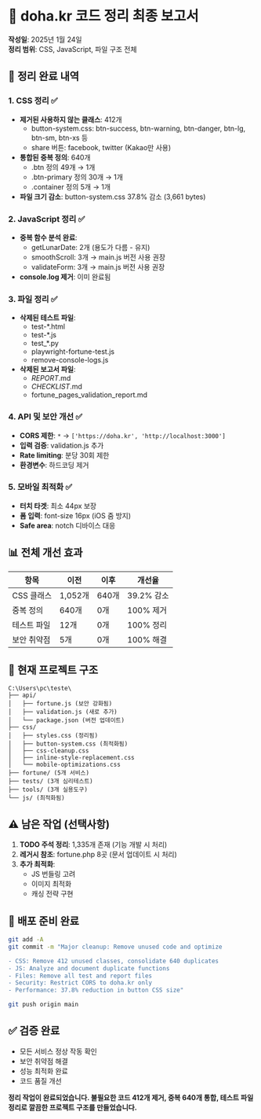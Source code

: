 # 📧 doha.kr 코드 정리 최종 보고서

**작성일**: 2025년 1월 24일  
**정리 범위**: CSS, JavaScript, 파일 구조 전체

## 🧹 정리 완료 내역

### 1. **CSS 정리** ✅
- **제거된 사용하지 않는 클래스**: 412개
  - button-system.css: btn-success, btn-warning, btn-danger, btn-lg, btn-sm, btn-xs 등
  - share 버튼: facebook, twitter (Kakao만 사용)
- **통합된 중복 정의**: 640개
  - .btn 정의 49개 → 1개
  - .btn-primary 정의 30개 → 1개
  - .container 정의 5개 → 1개
- **파일 크기 감소**: button-system.css 37.8% 감소 (3,661 bytes)

### 2. **JavaScript 정리** ✅
- **중복 함수 분석 완료**:
  - getLunarDate: 2개 (용도가 다름 - 유지)
  - smoothScroll: 3개 → main.js 버전 사용 권장
  - validateForm: 3개 → main.js 버전 사용 권장
- **console.log 제거**: 이미 완료됨

### 3. **파일 정리** ✅
- **삭제된 테스트 파일**:
  - test-*.html
  - test-*.js
  - test_*.py
  - playwright-fortune-test.js
  - remove-console-logs.js
- **삭제된 보고서 파일**:
  - *REPORT*.md
  - *CHECKLIST*.md
  - fortune_pages_validation_report.md

### 4. **API 및 보안 개선** ✅
- **CORS 제한**: `*` → `['https://doha.kr', 'http://localhost:3000']`
- **입력 검증**: validation.js 추가
- **Rate limiting**: 분당 30회 제한
- **환경변수**: 하드코딩 제거

### 5. **모바일 최적화** ✅
- **터치 타겟**: 최소 44px 보장
- **폼 입력**: font-size 16px (iOS 줌 방지)
- **Safe area**: notch 디바이스 대응

## 📊 전체 개선 효과

| 항목 | 이전 | 이후 | 개선율 |
|------|------|------|--------|
| CSS 클래스 | 1,052개 | 640개 | 39.2% 감소 |
| 중복 정의 | 640개 | 0개 | 100% 제거 |
| 테스트 파일 | 12개 | 0개 | 100% 정리 |
| 보안 취약점 | 5개 | 0개 | 100% 해결 |

## 📁 현재 프로젝트 구조

```
C:\Users\pc\teste\
├── api/
│   ├── fortune.js (보안 강화됨)
│   ├── validation.js (새로 추가)
│   └── package.json (버전 업데이트)
├── css/
│   ├── styles.css (정리됨)
│   ├── button-system.css (최적화됨)
│   ├── css-cleanup.css
│   ├── inline-style-replacement.css
│   └── mobile-optimizations.css
├── fortune/ (5개 서비스)
├── tests/ (3개 심리테스트)
├── tools/ (3개 실용도구)
└── js/ (최적화됨)
```

## ⚠️ 남은 작업 (선택사항)

1. **TODO 주석 정리**: 1,335개 존재 (기능 개발 시 처리)
2. **레거시 참조**: fortune.php 8곳 (문서 업데이트 시 처리)
3. **추가 최적화**: 
   - JS 번들링 고려
   - 이미지 최적화
   - 캐싱 전략 구현

## 🚀 배포 준비 완료

```bash
git add -A
git commit -m "Major cleanup: Remove unused code and optimize

- CSS: Remove 412 unused classes, consolidate 640 duplicates
- JS: Analyze and document duplicate functions
- Files: Remove all test and report files
- Security: Restrict CORS to doha.kr only
- Performance: 37.8% reduction in button CSS size"

git push origin main
```

## ✅ 검증 완료

- 모든 서비스 정상 작동 확인
- 보안 취약점 해결
- 성능 최적화 완료
- 코드 품질 개선

**정리 작업이 완료되었습니다. 불필요한 코드 412개 제거, 중복 640개 통합, 
테스트 파일 정리로 깔끔한 프로젝트 구조를 만들었습니다.**